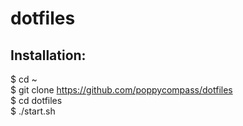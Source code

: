 # dotfiles
## Installation:  

$ cd ~  
$ git clone https://github.com/poppycompass/dotfiles  
$ cd dotfiles  
$ ./start.sh  
